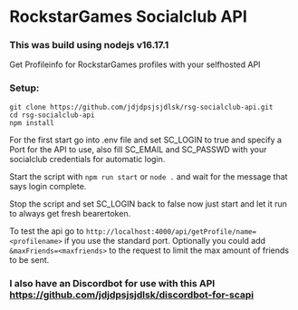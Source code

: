 # RockstarGames Socialclub API

### This was build using nodejs v16.17.1

Get Profileinfo for RockstarGames profiles with your selfhosted API

### Setup:
```
git clone https://github.com/jdjdpsjsjdlsk/rsg-socialclub-api.git
cd rsg-socialclub-api
npm install
```

For the first start go into .env file and set SC_LOGIN to true and specify a Port for the API to use, also fill SC_EMAIL and SC_PASSWD with your socialclub credentials for automatic login.

Start the script with `npm run start` or `node .` and wait for the message that says login complete.

Stop the script and set SC_LOGIN back to false now just start and let it run to always get fresh bearertoken.

To test the api go to `http://localhost:4000/api/getProfile/name=<profilename>` if you use the standard port.
Optionally you could add `&maxFriends=<maxfriends>` to the request to limit the max amount of friends to be sent.

### I also have an Discordbot for use with this API https://github.com/jdjdpsjsjdlsk/discordbot-for-scapi
